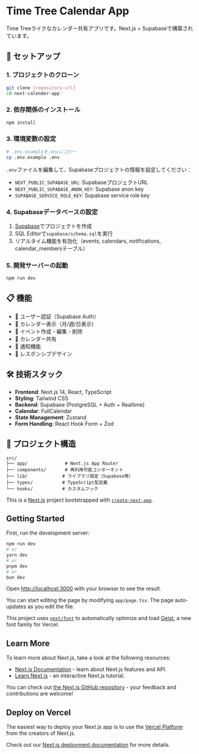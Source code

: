 # Time Tree Calendar App

Time Treeライクなカレンダー共有アプリです。Next.js + Supabaseで構築されています。

## 🚀 セットアップ

### 1. プロジェクトのクローン

```bash
git clone [repository-url]
cd next-calender-app
```

### 2. 依存関係のインストール

```bash
npm install
```

### 3. 環境変数の設定

```bash
# .env.exampleを.envにコピー
cp .env.example .env
```

`.env`ファイルを編集して、Supabaseプロジェクトの情報を設定してください：

- `NEXT_PUBLIC_SUPABASE_URL`: SupabaseプロジェクトURL
- `NEXT_PUBLIC_SUPABASE_ANON_KEY`: Supabase anon key
- `SUPABASE_SERVICE_ROLE_KEY`: Supabase service role key

### 4. Supabaseデータベースの設定

1. [Supabase](https://supabase.com)でプロジェクトを作成
2. SQL Editorで`supabase/schema.sql`を実行
3. リアルタイム機能を有効化（events, calendars, notifications, calendar_membersテーブル）

### 5. 開発サーバーの起動

```bash
npm run dev
```

## 📋 機能

- 👤 ユーザー認証（Supabase Auth）
- 📅 カレンダー表示（月/週/日表示）
- 🎯 イベント作成・編集・削除
- 👥 カレンダー共有
- 🔔 通知機能
- 📱 レスポンシブデザイン

## 🛠️ 技術スタック

- **Frontend**: Next.js 14, React, TypeScript
- **Styling**: Tailwind CSS
- **Backend**: Supabase (PostgreSQL + Auth + Realtime)
- **Calendar**: FullCalendar
- **State Management**: Zustand
- **Form Handling**: React Hook Form + Zod

## 📁 プロジェクト構造

```
src/
├── app/              # Next.js App Router
├── components/       # 再利用可能コンポーネント
├── lib/             # ライブラリ設定（Supabase等）
├── types/           # TypeScript型定義
└── hooks/           # カスタムフック
```

This is a [Next.js](https://nextjs.org) project bootstrapped with [`create-next-app`](https://nextjs.org/docs/app/api-reference/cli/create-next-app).

## Getting Started

First, run the development server:

```bash
npm run dev
# or
yarn dev
# or
pnpm dev
# or
bun dev
```

Open [http://localhost:3000](http://localhost:3000) with your browser to see the result.

You can start editing the page by modifying `app/page.tsx`. The page auto-updates as you edit the file.

This project uses [`next/font`](https://nextjs.org/docs/app/building-your-application/optimizing/fonts) to automatically optimize and load [Geist](https://vercel.com/font), a new font family for Vercel.

## Learn More

To learn more about Next.js, take a look at the following resources:

- [Next.js Documentation](https://nextjs.org/docs) - learn about Next.js features and API.
- [Learn Next.js](https://nextjs.org/learn) - an interactive Next.js tutorial.

You can check out [the Next.js GitHub repository](https://github.com/vercel/next.js) - your feedback and contributions are welcome!

## Deploy on Vercel

The easiest way to deploy your Next.js app is to use the [Vercel Platform](https://vercel.com/new?utm_medium=default-template&filter=next.js&utm_source=create-next-app&utm_campaign=create-next-app-readme) from the creators of Next.js.

Check out our [Next.js deployment documentation](https://nextjs.org/docs/app/building-your-application/deploying) for more details.
